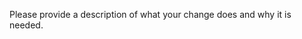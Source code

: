 Please provide a description of what your change does and why it is needed.

<!-- Check List:
* Tests created/adjusted for your changes.
* Release notes updated.
* PR title adheres to [conventional commit guidelines](https://www.conventionalcommits.org).
* If applicable:
  * Documented public API (TypeDoc).
  * Checked that `yarn run doc` still works.
-->
